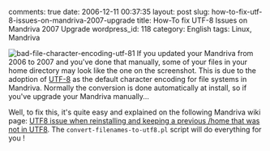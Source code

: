 comments: true
date: 2006-12-11 00:37:35
layout: post
slug: how-to-fix-utf-8-issues-on-mandriva-2007-upgrade
title: How-To fix UTF-8 Issues on Mandriva 2007 Upgrade
wordpress_id: 118
category: English
tags: Linux, Mandriva

![bad-file-character-encoding-utf-81](http://kevin.deldycke.com/wp-content/uploads/2006/12/bad-file-character-encoding-utf-81.png) If you updated your Mandriva from 2006 to 2007 and you've done that manually, some of your files in your home directory may look like the one on the screenshot. This is due to the adoption of [UTF-8](http://en.wikipedia.org/wiki/UTF-8) as the default character encoding for file systems in Mandriva. Normally the conversion is done automatically at install, so if you've upgrade your Mandriva manually...

Well, to fix this, it's quite easy and explained on the following Mandriva wiki page: [UTF8 issue when reinstalling and keeping a previous /home that was not in UTF8](http://qa.mandriva.com/twiki/bin/view/Main/MandrivaLinux2007Errata#UTF8_issue_when_reinstalling_and). The `convert-filenames-to-utf8.pl` script will do everything for you !
